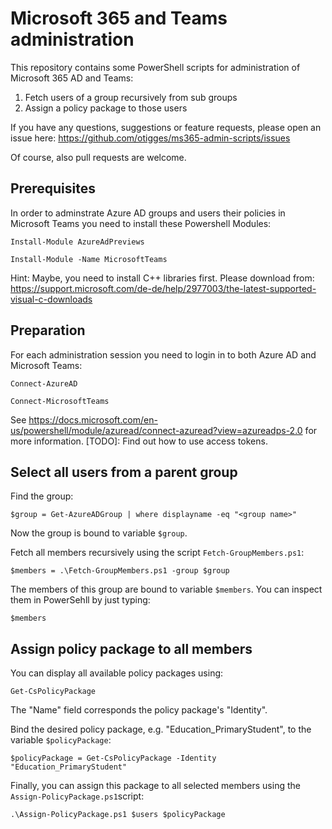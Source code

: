 # Microsoft 365 and Teams administration

This repository contains some PowerShell scripts for administration of Microsoft 365 AD and Teams:

1. Fetch users of a group recursively from sub groups
2. Assign a policy package to those users

If you have any questions, suggestions or feature requests, please open an issue here: https://github.com/otigges/ms365-admin-scripts/issues

Of course, also pull requests are welcome.

## Prerequisites

In order to adminstrate Azure AD groups and users their policies in Microsoft Teams you need to install these Powershell Modules:

`Install-Module AzureAdPreviews`

`Install-Module -Name MicrosoftTeams`

Hint: Maybe, you need to install C++ libraries first. Please download from: https://support.microsoft.com/de-de/help/2977003/the-latest-supported-visual-c-downloads

## Preparation

For each administration session you need to login in to both Azure AD and Microsoft Teams:

`Connect-AzureAD`

`Connect-MicrosoftTeams`

See https://docs.microsoft.com/en-us/powershell/module/azuread/connect-azuread?view=azureadps-2.0 for more information.
[TODO]: Find out how to use access tokens.

## Select all users from a parent group

Find the group:

`$group = Get-AzureADGroup | where displayname -eq "<group name>"`

Now the group is bound to variable `$group`.

Fetch all members recursively using the script `Fetch-GroupMembers.ps1`:

`$members = .\Fetch-GroupMembers.ps1 -group $group`

The members of this group are bound to variable `$members`. You can inspect them in PowerSehll by just typing:

`$members`

## Assign policy package to all members

You can display all available policy packages using:

`Get-CsPolicyPackage`

The "Name" field corresponds the policy package's "Identity".

Bind the desired policy package, e.g. "Education_PrimaryStudent", to the variable `$policyPackage`:

`$policyPackage = Get-CsPolicyPackage -Identity "Education_PrimaryStudent"`

Finally, you can assign this package to all selected members using the `Assign-PolicyPackage.ps1`script:

`.\Assign-PolicyPackage.ps1 $users $policyPackage`
